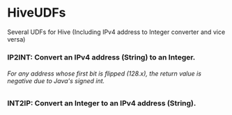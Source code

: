 # HiveUDFs
Several UDFs for Hive (Including IPv4 address to Integer converter and vice versa)


### IP2INT: Convert an IPv4 address (String) to an Integer.
###### For any address whose first bit is flipped (128.x), the return value is negative due to Java's signed int.
### INT2IP: Convert an Integer to an IPv4 address (String).

